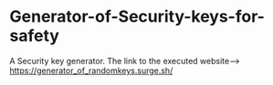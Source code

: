 # Generator-of-Security-keys-for-safety
A Security key generator.
The link to the executed website-->
https://generator_of_randomkeys.surge.sh/

